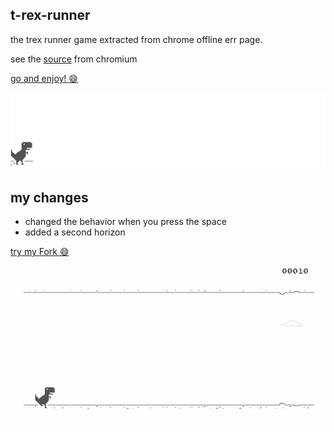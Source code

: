## t-rex-runner

the trex runner game extracted from chrome offline err page.

see the [source](https://cs.chromium.org/chromium/src/components/neterror/resources/offline.js?q=t-rex+package:%5Echromium$&dr=C&l=7) from chromium


[go and enjoy! :smile: ](http://wayou.github.io/t-rex-runner/)

![chrome offline game cast](assets/screenshot.gif)

## my changes

* changed the behavior when you press the space
* added a second horizon

[try my Fork :smile: ](https://gloomylord.github.io/)

![chrome offline game cast](/Trex.gif)



